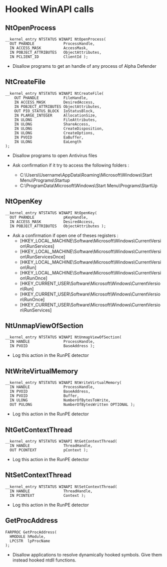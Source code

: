 # Hooked WinAPI calls



## NtOpenProcess

```
__kernel_entry NTSTATUS WINAPI NtOpenProcess(
  OUT PHANDLE             ProcessHandle,
  IN ACCESS_MASK          AccessMask,
  IN POBJECT_ATTRIBUTES   ObjectAttributes,
  IN PCLIENT_ID           ClientId );
```

- Disallow programs to get an handle of any process of Alpha Defender



## NtCreateFile

```
__kernel_entry NTSTATUS WINAPI NtCreateFile(
	OUT PHANDLE           FileHandle,
	IN ACCESS_MASK        DesiredAccess,
	IN POBJECT_ATTRIBUTES ObjectAttributes,
	OUT PIO_STATUS_BLOCK  IoStatusBlock,
	IN PLARGE_INTEGER     AllocationSize,
	IN ULONG              FileAttributes,
	IN ULONG              ShareAccess,
	IN ULONG              CreateDisposition,
	IN ULONG              CreateOptions,
	IN PVOID              EaBuffer,
	IN ULONG              EaLength
);
```

- Disallow programs to open Antivirus files

- Ask confirmation if it try to access the following folders :
	- C:\Users\Username\AppData\Roaming\Microsoft\Windows\Start Menu\Programs\Startup
	- C:\ProgramData\Microsoft\Windows\Start Menu\Programs\StartUp
  

## NtOpenKey

```
__kernel_entry NTSTATUS WINAPI NtOpenKey(
  OUT PHANDLE             pKeyHandle,
  IN ACCESS_MASK          DesiredAccess,
  IN POBJECT_ATTRIBUTES   ObjectAttributes );
```

- Ask a confirmation if open one of theses registers : 
	- [HKEY_LOCAL_MACHINE\Software\Microsoft\Windows\CurrentVersion\RunServices]
	- [HKEY_LOCAL_MACHINE\Software\Microsoft\Windows\CurrentVersion\RunServicesOnce]
	- [HKEY_LOCAL_MACHINE\Software\Microsoft\Windows\CurrentVersion\Run]
	- [HKEY_LOCAL_MACHINE\Software\Microsoft\Windows\CurrentVersion\RunOnce]
	- [HKEY_CURRENT_USER\Software\Microsoft\Windows\CurrentVersion\Run]
	- [HKEY_CURRENT_USER\Software\Microsoft\Windows\CurrentVersion\RunOnce]
	- [HKEY_CURRENT_USER\Software\Microsoft\Windows\CurrentVersion\RunServices]

## NtUnmapViewOfSection

```
__kernel_entry NTSTATUS WINAPI NtUnmapViewOfSection(
  IN HANDLE               ProcessHandle,
  IN PVOID                BaseAddress );
```

- Log this action in the RunPE detector


## NtWriteVirtualMemory

```
__kernel_entry NTSTATUS WINAPI NtWriteVirtualMemory(
  IN HANDLE               ProcessHandle,
  IN PVOID                BaseAddress,
  IN PVOID                Buffer,
  IN ULONG                NumberOfBytesToWrite,
  OUT PULONG              NumberOfBytesWritten OPTIONAL );
```

- Log this action in the RunPE detector


## NtGetContextThread

```
__kernel_entry NTSTATUS WINAPI NtGetContextThread(
  IN HANDLE               ThreadHandle,
  OUT PCONTEXT            pContext );
```

- Log this action in the RunPE detector

## NtSetContextThread

```
__kernel_entry NTSTATUS WINAPI NtSetContextThread(
  IN HANDLE               ThreadHandle,
  IN PCONTEXT             Context );
```

- Log this action in the RunPE detector



## GetProcAddress

```
FARPROC GetProcAddress(
  HMODULE hModule,
  LPCSTR  lpProcName
);
```

- Disallow applications to resolve dynamically hooked symbols. Give them instead hooked ntdll functions. 